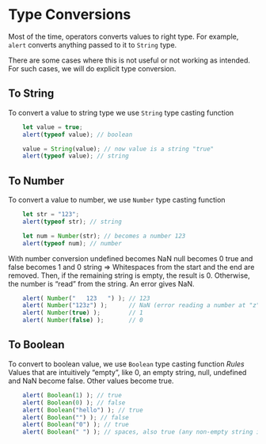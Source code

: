 # Type Conversions
Most of the time, operators converts values to right type. For example, `alert` converts anything passed to it to `String` type.

There are some cases where this is not useful or not working as intended. For such cases, we will do explicit type conversion.

## To String
To convert a value to string type we use `String` type casting function

```js
    let value = true;
    alert(typeof value); // boolean

    value = String(value); // now value is a string "true"
    alert(typeof value); // string
```

## To Number
To convert a value to number, we use `Number` type casting function
```js
    let str = "123";
    alert(typeof str); // string

    let num = Number(str); // becomes a number 123
    alert(typeof num); // number
```

With number conversion
undefined   becomes NaN
null	    becomes 0
true and false  becomes 1 and 0
string	=> Whitespaces from the start and the end are removed. Then, if the remaining string is empty, the result is 0. Otherwise, the number is “read” from the string. An error gives NaN.

```js
    alert( Number("   123   ") ); // 123
    alert( Number("123z") );      // NaN (error reading a number at "z")
    alert( Number(true) );        // 1
    alert( Number(false) );       // 0
```

## To Boolean
To convert to boolean value, we use `Boolean` type casting function
*Rules* 
Values that are intuitively “empty”, like 0, an empty string, null, undefined and NaN become false.
Other values become true.

```js
    alert( Boolean(1) ); // true
    alert( Boolean(0) ); // false
    alert( Boolean("hello") ); // true
    alert( Boolean("") ); // false
    alert( Boolean("0") ); // true
    alert( Boolean(" ") ); // spaces, also true (any non-empty string is true)    
```